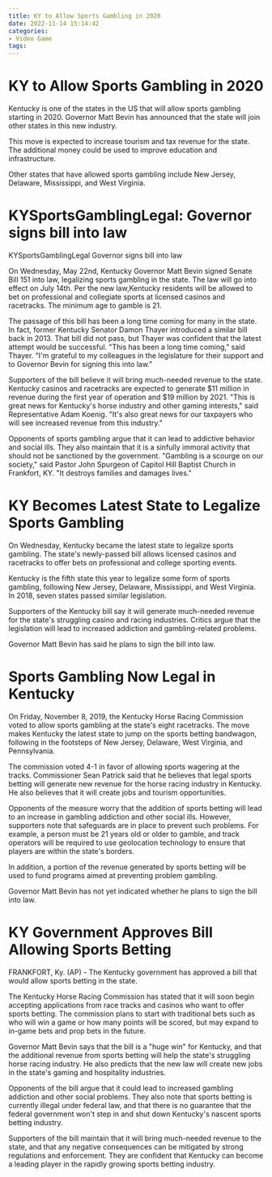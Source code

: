 ```yaml
---
title: KY to Allow Sports Gambling in 2020
date: 2022-11-14 15:14:42
categories:
- Video Game
tags:
---
```



#  KY to Allow Sports Gambling in 2020

Kentucky is one of the states in the US that will allow sports gambling starting in 2020. Governor Matt Bevin has announced that the state will join other states in this new industry.

This move is expected to increase tourism and tax revenue for the state. The additional money could be used to improve education and infrastructure.

Other states that have allowed sports gambling include New Jersey, Delaware, Mississippi, and West Virginia.

#  KYSportsGamblingLegal: Governor signs bill into law

KYSportsGamblingLegal
 Governor signs bill into law

On Wednesday, May 22nd, Kentucky Governor Matt Bevin signed Senate Bill 151 into law, legalizing sports gambling in the state. The law will go into effect on July 14th. Per the new law,Kentucky residents will be allowed to bet on professional and collegiate sports at licensed casinos and racetracks. The minimum age to gamble is 21.

The passage of this bill has been a long time coming for many in the state. In fact, former Kentucky Senator Damon Thayer introduced a similar bill back in 2013. That bill did not pass, but Thayer was confident that the latest attempt would be successful. "This has been a long time coming," said Thayer. "I'm grateful to my colleagues in the legislature for their support and to Governor Bevin for signing this into law."

Supporters of the bill believe it will bring much-needed revenue to the state. Kentucky casinos and racetracks are expected to generate $11 million in revenue during the first year of operation and $19 million by 2021. "This is great news for Kentucky's horse industry and other gaming interests," said Representative Adam Koenig. "It's also great news for our taxpayers who will see increased revenue from this industry."

Opponents of sports gambling argue that it can lead to addictive behavior and social ills. They also maintain that it is a sinfully immoral activity that should not be sanctioned by the government. "Gambling is a scourge on our society," said Pastor John Spurgeon of Capitol Hill Baptist Church in Frankfort, KY. "It destroys families and damages lives."

#  KY Becomes Latest State to Legalize Sports Gambling

On Wednesday, Kentucky became the latest state to legalize sports gambling. The state's newly-passed bill allows licensed casinos and racetracks to offer bets on professional and college sporting events.

Kentucky is the fifth state this year to legalize some form of sports gambling, following New Jersey, Delaware, Mississippi, and West Virginia. In 2018, seven states passed similar legislation.

Supporters of the Kentucky bill say it will generate much-needed revenue for the state's struggling casino and racing industries. Critics argue that the legislation will lead to increased addiction and gambling-related problems.

Governor Matt Bevin has said he plans to sign the bill into law.

#  Sports Gambling Now Legal in Kentucky

On Friday, November 8, 2019, the Kentucky Horse Racing Commission voted to allow sports gambling at the state's eight racetracks. The move makes Kentucky the latest state to jump on the sports betting bandwagon, following in the footsteps of New Jersey, Delaware, West Virginia, and Pennsylvania.

The commission voted 4-1 in favor of allowing sports wagering at the tracks. Commissioner Sean Patrick said that he believes that legal sports betting will generate new revenue for the horse racing industry in Kentucky. He also believes that it will create jobs and tourism opportunities.

Opponents of the measure worry that the addition of sports betting will lead to an increase in gambling addiction and other social ills. However, supporters note that safeguards are in place to prevent such problems. For example, a person must be 21 years old or older to gamble, and track operators will be required to use geolocation technology to ensure that players are within the state's borders.

In addition, a portion of the revenue generated by sports betting will be used to fund programs aimed at preventing problem gambling.

Governor Matt Bevin has not yet indicated whether he plans to sign the bill into law.

#  KY Government Approves Bill Allowing Sports Betting

FRANKFORT, Ky. (AP) - The Kentucky government has approved a bill that would allow sports betting in the state.

The Kentucky Horse Racing Commission has stated that it will soon begin accepting applications from race tracks and casinos who want to offer sports betting. The commission plans to start with traditional bets such as who will win a game or how many points will be scored, but may expand to in-game bets and prop bets in the future.

Governor Matt Bevin says that the bill is a "huge win" for Kentucky, and that the additional revenue from sports betting will help the state's struggling horse racing industry. He also predicts that the new law will create new jobs in the state's gaming and hospitality industries.

Opponents of the bill argue that it could lead to increased gambling addiction and other social problems. They also note that sports betting is currently illegal under federal law, and that there is no guarantee that the federal government won't step in and shut down Kentucky's nascent sports betting industry.

Supporters of the bill maintain that it will bring much-needed revenue to the state, and that any negative consequences can be mitigated by strong regulations and enforcement. They are confident that Kentucky can become a leading player in the rapidly growing sports betting industry.